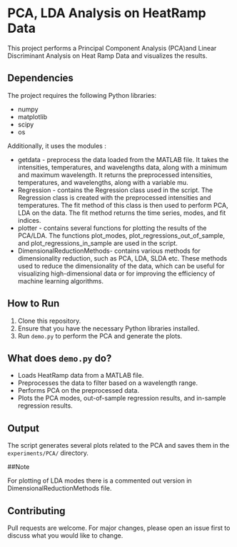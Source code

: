 # PCA, LDA Analysis on HeatRamp Data

This project performs a Principal Component Analysis (PCA)and Linear Discriminant Analysis on Heat Ramp Data and visualizes the results.

## Dependencies

The project requires the following Python libraries:

- numpy
- matplotlib
- scipy
- os

Additionally, it uses the modules :

- getdata - preprocess the data loaded from the MATLAB file. It takes the intensities, temperatures, and wavelengths data, along with a minimum and maximum wavelength. It returns the preprocessed intensities, temperatures, and wavelengths, along with a variable mu.
- Regression - contains the Regression class used in the script. The Regression class is created with the preprocessed intensities and temperatures. The fit method of this class is then used to perform PCA, LDA on the data. The fit method returns the time series, modes, and fit indices. 
- plotter - contains several functions for plotting the results of the PCA/LDA. The functions plot_modes, plot_regressions_out_of_sample, and plot_regressions_in_sample are used in the script.
- DimensionalReductionMethods- contains various methods for dimensionality reduction, such as PCA, LDA, SLDA etc. These methods used to reduce the dimensionality of the data, which can be useful for visualizing high-dimensional data or for improving the efficiency of machine learning algorithms.

## How to Run

1. Clone this repository.
2. Ensure that you have the necessary Python libraries installed.
3. Run `demo.py` to perform the PCA and generate the plots.

## What does `demo.py` do?

- Loads HeatRamp data from a MATLAB file.
- Preprocesses the data to filter based on a wavelength range.
- Performs PCA on the preprocessed data.
- Plots the PCA modes, out-of-sample regression results, and in-sample regression results.

## Output

The script generates several plots related to the PCA and saves them in the `experiments/PCA/` directory.

##Note

For plotting of LDA modes there is a commented out version in DimensionalReductionMethods file.

## Contributing

Pull requests are welcome. For major changes, please open an issue first to discuss what you would like to change.

